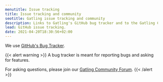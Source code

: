 ```yaml
---
menutitle: Issue tracking 
title: Issue tracking and community
seotitle: Gatling issue tracking and community
description: Links to Gatling's GitHub bug tracker and to the Gatling Community Forum.
lead: GitHub issue tracking.
date: 2021-04-20T18:30:56+02:00
---
```


We use [GitHub's Bug Tracker](https://github.com/gatling/gatling/issues).

{{< alert warning >}}
A bug tracker is meant for reporting bugs and asking for features.

For asking questions, please join our [Gatling Community Forum](https://community.gatling.io).
{{< /alert >}}
